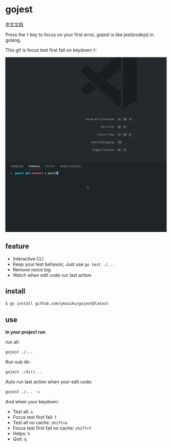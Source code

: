 # gojest

[中文文档](./README_cn.md)

Press the `f` key to focus on your first error, gojest is like jest(nodejs) in golang.

This gif is focus test first fail on keydown `f`:

![](./gojest.gif)

## feature

- Interactive CLI
- Keep your test behavior, Just use `go test ./...`
- Remove noice log
- Watch when edit code run last action

## install

```sh
$ go install github.com/ymzuiku/gojest@latest
```

## use

**In your project run**

run all:

```sh
gojest ./...
```

Run sub dir:

```sh
gojest ./dir/...
```

Auto run last action when your edit code:

```sh
gojest ./... -w
```

And when your keydown:

- Test all: `a`
- Focus test first fail: `f`
- Test all no cache: `shift+a`
- Focus test first fail no cache: `shift+f`
- Helps: `h`
- Quit: `q`
